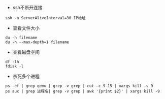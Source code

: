 - ssh不断开连接
```
ssh -o ServerAliveInterval=30 IP地址
```

- 查看文件大小
```
du -h filename
du -h --max-depth=1 filename
```
- 查看磁盘空间
```
df -lh
fdisk -l
```

- 杀死多个进程
```
ps -ef | grep qemu | grep -v grep | cut –c 9-15 | xargs kill –s 9
ps aux | grep 进程名| grep -v grep | awk '{print $2}' | xargs kill -9
```
